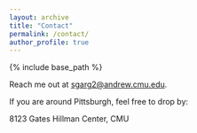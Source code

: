 ```yaml
---
layout: archive
title: "Contact"
permalink: /contact/
author_profile: true
---
```


{% include base_path %}

Reach me out at sgarg2@andrew.cmu.edu. 

If you are around Pittsburgh, feel free to drop by:

8123 Gates Hillman Center, CMU 


